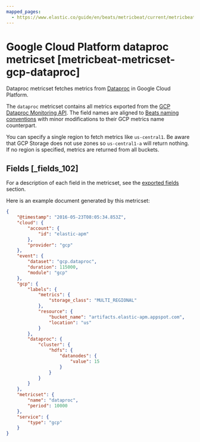 ```yaml
---
mapped_pages:
  - https://www.elastic.co/guide/en/beats/metricbeat/current/metricbeat-metricset-gcp-dataproc.html
---
```


# Google Cloud Platform dataproc metricset [metricbeat-metricset-gcp-dataproc]

Dataproc metricset fetches metrics from [Dataproc](https://cloud.google.com/dataproc/) in Google Cloud Platform.

The `dataproc` metricset contains all metrics exported from the [GCP Dataproc Monitoring API](https://cloud.google.com/monitoring/api/metrics_gcp#gcp-dataproc). The field names are aligned to [Beats naming conventions](/extend/event-conventions.md) with minor modifications to their GCP metrics name counterpart.

You can specify a single region to fetch metrics like `us-central1`. Be aware that GCP Storage does not use zones so `us-central1-a` will return nothing. If no region is specified, metrics are returned from all buckets.

## Fields [_fields_102]

For a description of each field in the metricset, see the [exported fields](/reference/metricbeat/exported-fields-gcp.md) section.

Here is an example document generated by this metricset:

```json
{
    "@timestamp": "2016-05-23T08:05:34.853Z",
    "cloud": {
        "account": {
            "id": "elastic-apm"
        },
        "provider": "gcp"
    },
    "event": {
        "dataset": "gcp.dataproc",
        "duration": 115000,
        "module": "gcp"
    },
    "gcp": {
        "labels": {
            "metrics": {
                "storage_class": "MULTI_REGIONAL"
            },
            "resource": {
                "bucket_name": "artifacts.elastic-apm.appspot.com",
                "location": "us"
            }
        },
        "dataproc": {
            "cluster": {
                "hdfs": {
                    "datanodes": {
                        "value": 15
                    }
                }
            }
        }
    },
    "metricset": {
        "name": "dataproc",
        "period": 10000
    },
    "service": {
        "type": "gcp"
    }
}
```


